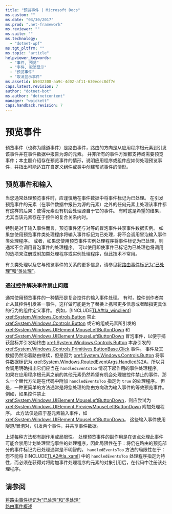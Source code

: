 ```yaml
---
title: "预览事件 | Microsoft Docs"
ms.custom: ""
ms.date: "03/30/2017"
ms.prod: ".net-framework"
ms.reviewer: ""
ms.suite: ""
ms.technology: 
  - "dotnet-wpf"
ms.tgt_pltfrm: ""
ms.topic: "article"
helpviewer_keywords: 
  - "事件, 预览"
  - "事件, 取消显示"
  - "预览事件"
  - "取消显示事件"
ms.assetid: b5032308-aa9c-4d02-af11-630ecec8df7e
caps.latest.revision: 7
author: "dotnet-bot"
ms.author: "dotnetcontent"
manager: "wpickett"
caps.handback.revision: 7
---
```

# 预览事件
预览事件（也称为隧道事件）是路由事件，路由的方向是从应用程序根元素到引发该事件并在事件数据中报告为源的元素。  并非所有的事件方案都支持或需要预览事件；本主题介绍存在预览事件的情形，说明应用程序或组件应如何处理预览事件，并指出可能适宜在自定义组件或类中创建预览事件的情形。  
  
## 预览事件和输入  
 当您通常处理预览事件时，应谨慎地在事件数据中将事件标记为已处理。  在引发预览事件的元素（在事件数据中报告为源的元素）之外的任何元素上处理该事件都有这样的后果：使得元素没有机会处理源自于它的事件。  有时这是希望的结果，尤其当该元素存在于控件的复合关系内时。  
  
 特别是对于输入事件而言，预览事件还与对等的冒泡事件共享事件数据实例。  如果您使用预览事件类处理程序将输入事件标记为已处理，将不会调用冒泡输入事件类处理程序。  或者，如果您使用预览事件实例处理程序将事件标记为已处理，则通常不会调用冒泡事件的处理程序。  可以使用即使事件已标记为已处理也将调用的选项来注册或附加类处理程序或实例处理程序，但此技术不常用。  
  
 有关类处理以及它与预览事件的关系的更多信息，请参见[将路由事件标记为“已处理”和“类处理”](../../../../docs/framework/wpf/advanced/marking-routed-events-as-handled-and-class-handling.md)。  
  
### 通过控件解决事件禁止问题  
 通常使用预览事件的一种情形是复合控件的输入事件处理。  有时，控件创作者禁止从其控件引发某一事件，这样做可能是为了替换上携带更多信息或者暗指更具体的行为的组件定义事件。  例如，[!INCLUDE[TLA#tla_winclient](../../../../includes/tlasharptla-winclient-md.md)] <xref:System.Windows.Controls.Button> 禁止 <xref:System.Windows.Controls.Button> 或它的组成元素所引发的 <xref:System.Windows.UIElement.MouseLeftButtonDown> 和 <xref:System.Windows.UIElement.MouseLeftButtonDown> 冒泡事件，以便于捕获鼠标并引发始终由 <xref:System.Windows.Controls.Button> 本身引发的 <xref:System.Windows.Controls.Primitives.ButtonBase.Click> 事件。  事件及其数据仍然沿着路由继续，但是因为 <xref:System.Windows.Controls.Button> 将事件数据标记为 <xref:System.Windows.RoutedEventArgs.Handled%2A>，所以只会调用明确指出它们应当在 `handledEventsToo` 情况下起作用的事件处理程序。  如果在应用程序根元素之前的其他元素仍然希望有机会处理被控件禁止的事件，那么一个替代方法是在代码中附加 `handledEventsToo` 指定为 `true` 的处理程序。  但是，一种更简单的方法通常是将您处理的路由方向改为输入事件的等效预览事件。  例如，如果控件禁止 <xref:System.Windows.UIElement.MouseLeftButtonDown>，则应尝试为 <xref:System.Windows.UIElement.PreviewMouseLeftButtonDown> 附加处理程序。  此方法仅适应于基元素输入事件，如 <xref:System.Windows.UIElement.MouseLeftButtonDown>。  这些输入事件使用隧道\/冒泡对，引发两个事件，并共享事件数据。  
  
 上述每种方法都有副作用或局限性。  处理预览事件的副作用是在该点处理此事件可能会禁用计划处理冒泡事件的处理程序，因此局限性在于：将仍在路由的预览部分的事件标记为已处理通常是不明智的。  `handledEventsToo` 方法的局限性在于：您不能将 [!INCLUDE[TLA2#tla_xaml](../../../../includes/tla2sharptla-xaml-md.md)] 中的 `handledEventsToo` 处理程序指定为特性，而必须在获得对将附加事件处理程序的元素的对象引用后，在代码中注册该处理程序。  
  
## 请参阅  
 [将路由事件标记为“已处理”和“类处理”](../../../../docs/framework/wpf/advanced/marking-routed-events-as-handled-and-class-handling.md)   
 [路由事件概述](../../../../docs/framework/wpf/advanced/routed-events-overview.md)
